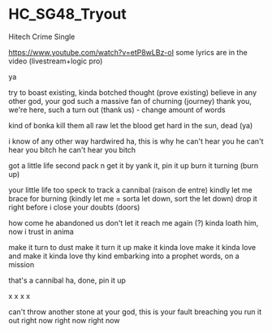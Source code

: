 # HC_SG48_Tryout
Hitech Crime Single

https://www.youtube.com/watch?v=etP8wLBz-oI
some lyrics are in the video (livestream+logic pro)

ya

try to boast existing, kinda botched thought (prove existing)
believe in any other god, your god 
such a massive fan of churning (journey)
thank you, we're here, such a turn out (thank us) - change amount of words

kind of bonka
kill them all raw
let the blood get hard
in the sun, dead (ya)

i know of any other way 
hardwired ha, this is why
he can't hear you
he can't hear you bitch
he can't hear you bitch

got a little life 
second pack n get it by
yank it, pin it up
burn it turning (burn up)

your little life too speck
to track a cannibal (raison de entre) 
kindly let me brace for burning (kindly let me = sorta let down, sort the let down)
drop it right before i close your doubts (doors)

how come he abandoned us 
don't let it reach me again (?)
kinda loath him, now i
trust in anima

make it turn to dust 
make it turn it up
make it kinda love 
make it kinda love and
make it kinda love thy kind
embarking into a prophet words, 
on a mission
 
that's a cannibal
ha, done, pin it up

x
x
x
x

can't throw another stone
at your god, 
this is your fault 
breaching you run it out
right now 
right now
right now






